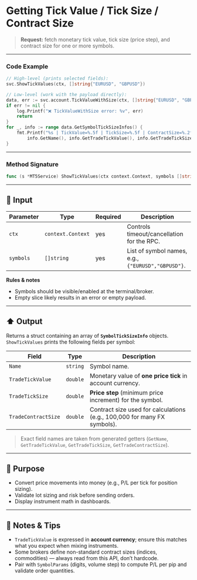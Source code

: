 # Getting Tick Value / Tick Size / Contract Size

> **Request:** fetch monetary tick value, tick size (price step), and contract size for one or more symbols.

---

### Code Example

```go
// High-level (prints selected fields):
svc.ShowTickValues(ctx, []string{"EURUSD", "GBPUSD"})

// Low-level (work with the payload directly):
data, err := svc.account.TickValueWithSize(ctx, []string{"EURUSD", "GBPUSD"})
if err != nil {
    log.Printf("❌ TickValueWithSize error: %v", err)
    return
}
for _, info := range data.GetSymbolTickSizeInfos() {
    fmt.Printf("%s | TickValue=%.5f | TickSize=%.5f | ContractSize=%.2f\n",
        info.GetName(), info.GetTradeTickValue(), info.GetTradeTickSize(), info.GetTradeContractSize())
}
```

---

### Method Signature

```go
func (s *MT5Service) ShowTickValues(ctx context.Context, symbols []string)
```

---

## 🔽 Input

| Parameter | Type              | Required | Description                                        |
| --------- | ----------------- | -------- | -------------------------------------------------- |
| `ctx`     | `context.Context` | yes      | Controls timeout/cancellation for the RPC.         |
| `symbols` | `[]string`        | yes      | List of symbol names, e.g., `{"EURUSD","GBPUSD"}`. |

**Rules & notes**

* Symbols should be visible/enabled at the terminal/broker.
* Empty slice likely results in an error or empty payload.

---

## ⬆️ Output

Returns a struct containing an array of **`SymbolTickSizeInfo`** objects.
`ShowTickValues` prints the following fields per symbol:

| Field               | Type     | Description                                                              |
| ------------------- | -------- | ------------------------------------------------------------------------ |
| `Name`              | `string` | Symbol name.                                                             |
| `TradeTickValue`    | `double` | Monetary value of **one price tick** in account currency.                |
| `TradeTickSize`     | `double` | **Price step** (minimum price increment) for the symbol.                 |
| `TradeContractSize` | `double` | Contract size used for calculations (e.g., 100,000 for many FX symbols). |

> Exact field names are taken from generated getters (`GetName`, `GetTradeTickValue`, `GetTradeTickSize`, `GetTradeContractSize`).

---

## 🎯 Purpose

* Convert price movements into money (e.g., P/L per tick for position sizing).
* Validate lot sizing and risk before sending orders.
* Display instrument math in dashboards.

---

## 🧩 Notes & Tips

* `TradeTickValue` is expressed in **account currency**; ensure this matches what you expect when mixing instruments.
* Some brokers define non-standard contract sizes (indices, commodities) — always read from this API, don’t hardcode.
* Pair with `SymbolParams` (digits, volume step) to compute P/L per pip and validate order quantities.
